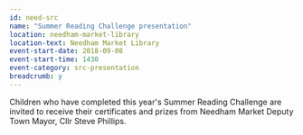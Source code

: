 ```yaml
---
id: need-src
name: "Summer Reading Challenge presentation"
location: needham-market-library
location-text: Needham Market Library
event-start-date: 2018-09-08
event-start-time: 1430
event-category: src-presentation
breadcrumb: y
---
```


Children who have completed this year's Summer Reading Challenge are invited to receive their certificates and prizes from Needham Market Deputy Town Mayor, Cllr Steve Phillips.
